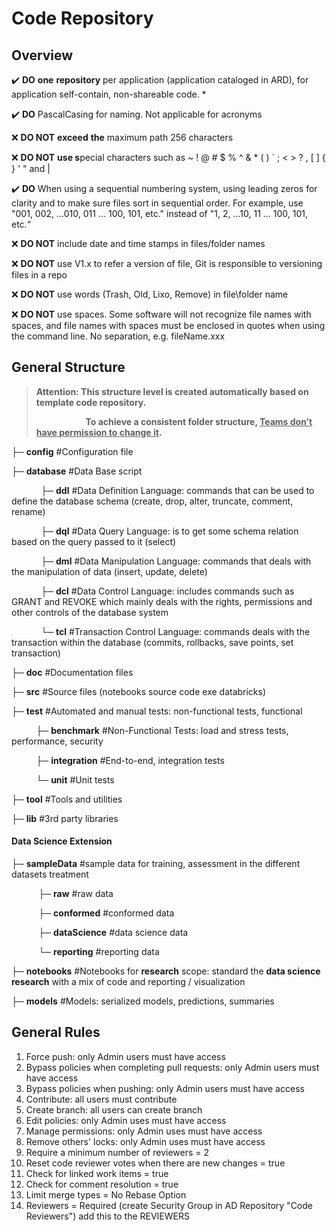 # **Code Repository**



## Overview



✔️ **DO** **one** **repository** per application (application cataloged in ARD), for application self-contain, non-shareable code. * 

✔️ **DO** PascalCasing for naming. Not applicable for acronyms

❌ **DO NOT** **exceed** **the** maximum path 256 characters

❌ **DO NOT** **use s**pecial characters such as ~ ! @ # $ % ^ & * ( ) ` ; < > ? , [ ] { } ' " and |

✔️ **DO** When using a sequential numbering system, using leading zeros for clarity and to make sure files sort in sequential order. For example, use "001, 002, ...010, 011 ... 100, 101, etc." instead of "1, 2, ...10, 11 ... 100, 101, etc.“

❌ **DO NOT** include date and time stamps in files/folder names

❌ **DO NOT** use V1.x to refer a version of file, Git is responsible to versioning files in a repo

❌ **DO NOT** use words (Trash, Old, Lixo, Remove) in file\folder name

❌ **DO NOT** use spaces. Some software will not recognize file names with spaces, and file names with spaces must be enclosed in quotes when using the command line.️ No separation, e.g. fileName.xxx



## General Structure




>  **Attention: This structure level is created automatically based on template code repository.** 
>
>&nbsp;&nbsp;&nbsp;&nbsp;&nbsp;&nbsp;&nbsp;&nbsp;&nbsp;&nbsp;&nbsp;&nbsp;&nbsp;&nbsp;&nbsp;&nbsp;&nbsp;&nbsp;&nbsp;&nbsp;**To achieve a consistent folder structure, <u>Teams don’t have permission to change it</u>.** 



├─ **config**	#Configuration file

├─ **database**	#Data Base script

&nbsp;&nbsp;&nbsp;&nbsp;&nbsp;&nbsp;&nbsp;&nbsp;&nbsp;&nbsp;&nbsp;&nbsp;├─ **ddl**	#Data Definition Language: commands that can be used to define the database schema (create, drop, alter, truncate, comment, rename) 

&nbsp;&nbsp;&nbsp;&nbsp;&nbsp;&nbsp;&nbsp;&nbsp;&nbsp;&nbsp;&nbsp;&nbsp;├─ **dql**	#Data Query Language: is to get some schema relation based on the query passed to it (select)

&nbsp;&nbsp;&nbsp;&nbsp;&nbsp;&nbsp;&nbsp;&nbsp;&nbsp;&nbsp;&nbsp;&nbsp;├─ **dml**	#Data Manipulation Language: commands that deals with the manipulation of data (insert, update, delete)

&nbsp;&nbsp;&nbsp;&nbsp;&nbsp;&nbsp;&nbsp;&nbsp;&nbsp;&nbsp;&nbsp;&nbsp;├─ **dcl**	#Data Control Language: includes commands such as GRANT and REVOKE which mainly deals with the rights, permissions and other controls of the database system

&nbsp;&nbsp;&nbsp;&nbsp;&nbsp;&nbsp;&nbsp;&nbsp;&nbsp;&nbsp;&nbsp;&nbsp;└─ **tcl**	#Transaction Control Language: commands deals with the transaction within the database (commits, rollbacks, save points, set transaction) 

├─ **doc**	#Documentation files

├─ **src**	#Source files (notebooks source code exe databricks)

├─ **test**	#Automated and manual tests: non-functional tests, functional 

&nbsp;&nbsp;&nbsp;&nbsp;&nbsp;&nbsp;&nbsp;&nbsp;&nbsp;&nbsp;├─ **benchmark**	#Non-Functional Tests: load and stress tests, performance, security

&nbsp;&nbsp;&nbsp;&nbsp;&nbsp;&nbsp;&nbsp;&nbsp;&nbsp;&nbsp;├─ **integration**	#End-to-end, integration tests

&nbsp;&nbsp;&nbsp;&nbsp;&nbsp;&nbsp;&nbsp;&nbsp;&nbsp;&nbsp;└─ **unit**	#Unit tests 

├─ **tool**	#Tools and utilities 

├─ **lib**	#3rd party libraries 



#### Data Science Extension



├─ **sampleData**	#sample data for training, assessment in the different datasets treatment

&nbsp;&nbsp;&nbsp;&nbsp;&nbsp;&nbsp;&nbsp;&nbsp;&nbsp;&nbsp;&nbsp;├─ **raw**	#raw data 

​&nbsp;&nbsp;&nbsp;&nbsp;&nbsp;&nbsp;&nbsp;&nbsp;&nbsp;&nbsp;&nbsp;├─ **conformed**	#conformed data 

​&nbsp;&nbsp;&nbsp;&nbsp;&nbsp;&nbsp;&nbsp;&nbsp;&nbsp;&nbsp;&nbsp;├─ **dataScience**	#data science data 

&nbsp;&nbsp;&nbsp;&nbsp;&nbsp;&nbsp;&nbsp;&nbsp;&nbsp;&nbsp;&nbsp;└─ **reporting**	#reporting data 

├─ **notebooks**	#Notebooks for **research** scope: standard the **data science research** with a mix of code and reporting / visualization

├─ **models**	#Models: serialized models, predictions, summaries



## General Rules



1. Force push: only Admin users must have access
2. Bypass policies when completing pull requests: only Admin users must have access
3. Bypass policies when pushing: only Admin users must have access
4. Contribute: all users must contribute
5. Create branch: all users can create branch
6. Edit policies: only Admin uses must have access
7. Manage permissions: only Admin uses must have access
8. Remove others' locks: only Admin uses must have access
9. Require a minimum number of reviewers = 2
10. Reset code reviewer votes when there are new changes = true
11. Check for linked work items = true
12. Check for comment resolution = true
13. Limit merge types = No Rebase Option
14. Reviewers = Required (create Security Group in AD Repository "Code Reviewers") add this to the REVIEWERS